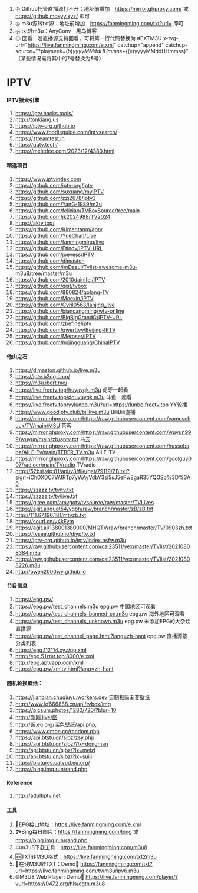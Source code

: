 1. ◎ Github托管直播源打不开：地址前增加　https://mirror.ghproxy.com/ 或 https://github.moeyy.xyz/ 即可
2. ◎ m3u源转txt源：地址前增加　https://fanmingming.com/txt?url= 即可
3. ◎ txt转m3u：AnyConv　黑鸟博客
4. ◎ 回看：若直播源支持回看，可将第一行代码替换为 #EXTM3U x-tvg-url="https://live.fanmingming.com/e.xml" catchup="append" catchup-source="?playseek=${(b)yyyyMMddHHmmss}-${(e)yyyyMMddHHmmss}"  （某些情况需将其中的?号替换为&号）

# IPTV

#### IPTV搜索引擎

1. https://iptv.hacks.tools/
2. http://tonkiang.us
3. https://iptv-org.github.io
4. https://www.foodieguide.com/iptvsearch/
5. https://streamtest.in
6. https://qutv.tech/
7. https://meledee.com/2023/12/4380.html

#### 精选项目

1. https://www.iptvindex.com
2. https://github.com/iptv-org/iptv
3. https://github.com/suxuang/myIPTV
4. https://github.com/zzj2678/iptv3
5. https://github.com/YanG-1989/m3u
6. https://github.com/felixiao/TVBoxSource/tree/main
7. https://github.com/jk2024988/TV2024
8. https://aktv.top/
9. https://github.com/Kimentanm/aptv
10. https://github.com/YueChan/Live
11. https://github.com/fanmingming/live
12. https://github.com/Ftindy/IPTV-URL
13. https://github.com/joevess/IPTV
14. https://github.com/dimaston
15. https://github.com/imDazui/Tvlist-awesome-m3u-m3u8/tree/master/m3u
16. https://github.com/2010dainifei/IPTV
17. https://github.com/qist/tvbox
18. https://github.com/880824/golang-TV
19. https://github.com/Moexin/IPTV
20. https://github.com/Cyril0563/lanjing_live
21. https://github.com/biancangming/wtv-online
22. https://github.com/BigBigGrandG/IPTV-URL
23. https://github.com/zbefine/iptv
24. https://github.com/qwerttvv/Beijing-IPTV
25. https://github.com/Meroser/IPTV
26. https://github.com/hujingguang/ChinaIPTV



#### 他山之石

1. https://dimaston.github.io/live.m3u
2. https://iptv.b2og.com/
3. https://m3u.ibert.me/
4. https://live.freetv.top/huyayqk.m3u 虎牙一起看
5. https://live.freetv.top/douyuyqk.m3u 斗鱼一起看
6. https://live.freetv.top/yylunbo.m3u?url=https://lunbo.freetv.top YY轮播
7. https://www.goodiptv.club/bililive.m3u BiliBili直播
8. https://mirror.ghproxy.com/https://raw.githubusercontent.com/vamoschuck/TV/main/M3U 茶客
9. https://mirror.ghproxy.com/https://raw.githubusercontent.com/wuyun999/wuyun/main/zb/aptv.txt 乌云
10. https://mirror.ghproxy.com/https://raw.githubusercontent.com/hussobaba/AILE-Tv/main/TEBER_TV.m3u AILE-TV
11. https://mirror.ghproxy.com/https://raw.githubusercontent.com/goolguy007/radioer/main/TVradio TVradio
12. http://52bsj.vip:81/api/v3/file/get/79119/ZB.txt?sign=iChDXDC7WJRTp7yWAyVdbY3si5sJ5eFwEgaR35YQGSo%3D%3A0
13. https://zzzzz.tv/tv/tv.txt
14. https://zzzzz.tv/tv/live.txt
15. https://gitee.com/amygotv/tvsource/raw/master/TVLives
16. https://agit.ai/guot54/ygbh/raw/branch/master/zB/zB.txt
17. http://111.67.196.181/mtvzb.txt
18. https://sourl.cn/y4kFym
19. https://agit.ai/138001380000/MHQTV/raw/branch/master/TV/0903zh.txt
20. https://tvsee.github.io/diyp/tv.txt
21. https://iptv-org.github.io/iptv/index.nsfw.m3u
22. https://raw.githubusercontent.com/cai23511/yex/master/TVlist/20210808384.m3u
23. https://raw.githubusercontent.com/cai23511/yex/master/TVlist/20210808226.m3u
24. http://owen2000wy.github.io


#### 节目信息

1. https://epg.pw/
2. https://epg.pw/test_channels.m3u epg.pw 中国地区可观看
3. https://epg.pw/test_channels_banned_cn.m3u epg.pw 海外地区可观看
4. https://epg.pw/test_channels_unknown.m3u epg.pw 未添加EPG的大杂烩直播源
5. https://epg.pw/test_channel_page.html?lang=zh-hant epg.pw 直播源按分类列表
6. https://epg.112114.xyz/pp.xml
7. http://epg.51zmt.top:8000/e.xml
8. http://epg.aptvapp.com/xml
9. https://epg.pw/xmltv.html?lang=zh-hant


#### 随机轮换壁纸：
1. https://jianbian.chuqiuyu.workers.dev 自制极简渐变壁纸
2. http://www.kf666888.cn/api/tvbox/img
3. https://picsum.photos/1280/720/?blur=10
4. http://刚刚.live/图
5. http://饭.eu.org/深色壁纸/api.php,
6. https://www.dmoe.cc/random.php
7. https://api.btstu.cn/sjbz/zsy.php
8. https://api.btstu.cn/sjbz/?lx=dongman
9. http://api.btstu.cn/sjbz/?lx=meizi
10. http://api.btstu.cn/sjbz/?lx=suiji
11. https://pictures.catvod.eu.org/
12. https://bing.img.run/rand.php

#### Reference

1. http://adultiptv.net


#### 工具

1. 📆EPG接口地址：https://live.fanmingming.com/e.xml
2. 🏞️Bing每日图片：https://fanmingming.com/bing  或  https://bing.img.run/rand.php 
3. 🎞️m3u8下载工具：https://live.fanmingming.com/m3u8
4. 🆕TXT转M3U格式：https://live.fanmingming.com/txt2m3u
5. 📄在线M3U转TXT：Demo🔗 https://fanmingming.com/txt?url=https://live.fanmingming.com/tv/m3u/ipv6.m3u
6. 🌐M3U8 Web Player: Demo🔗 https://live.fanmingming.com/player/?vurl=https://0472.org/hls/cgtn.m3u8
